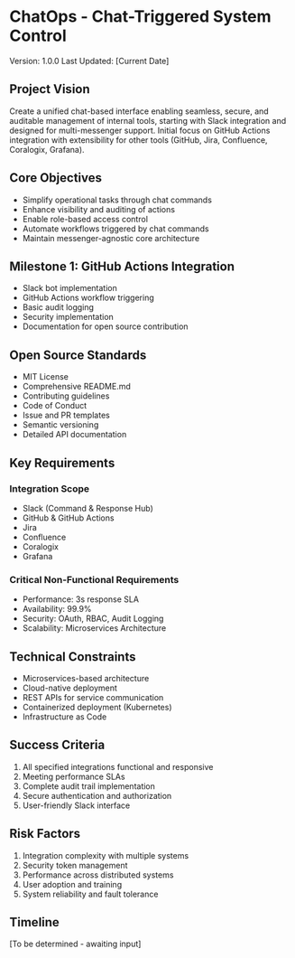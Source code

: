 # ChatOps - Chat-Triggered System Control
Version: 1.0.0
Last Updated: [Current Date]

## Project Vision
Create a unified chat-based interface enabling seamless, secure, and auditable management of internal tools, starting with Slack integration and designed for multi-messenger support. Initial focus on GitHub Actions integration with extensibility for other tools (GitHub, Jira, Confluence, Coralogix, Grafana).

## Core Objectives
- Simplify operational tasks through chat commands
- Enhance visibility and auditing of actions
- Enable role-based access control
- Automate workflows triggered by chat commands
- Maintain messenger-agnostic core architecture

## Milestone 1: GitHub Actions Integration
- Slack bot implementation
- GitHub Actions workflow triggering
- Basic audit logging
- Security implementation
- Documentation for open source contribution

## Open Source Standards
- MIT License
- Comprehensive README.md
- Contributing guidelines
- Code of Conduct
- Issue and PR templates
- Semantic versioning
- Detailed API documentation

## Key Requirements

### Integration Scope
- Slack (Command & Response Hub)
- GitHub & GitHub Actions
- Jira
- Confluence
- Coralogix
- Grafana

### Critical Non-Functional Requirements
- Performance: 3s response SLA
- Availability: 99.9%
- Security: OAuth, RBAC, Audit Logging
- Scalability: Microservices Architecture

## Technical Constraints
- Microservices-based architecture
- Cloud-native deployment
- REST APIs for service communication
- Containerized deployment (Kubernetes)
- Infrastructure as Code

## Success Criteria
1. All specified integrations functional and responsive
2. Meeting performance SLAs
3. Complete audit trail implementation
4. Secure authentication and authorization
5. User-friendly Slack interface

## Risk Factors
1. Integration complexity with multiple systems
2. Security token management
3. Performance across distributed systems
4. User adoption and training
5. System reliability and fault tolerance

## Timeline
[To be determined - awaiting input] 